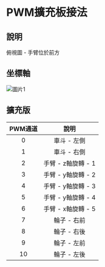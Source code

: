 # PWM擴充板接法

## 說明

俯視圖 - 手臂位於前方

## 坐標軸

![圖片1](C:\Users\pocper\Desktop\圖片1.jpg)

## 擴充版

| PWM通道 |        說明        |
| :-----: | :----------------: |
|    0    |    車斗 - 左側     |
|    1    |    車斗 - 右側     |
|    2    | 手臂 - z軸旋轉 - 1 |
|    3    | 手臂 - y軸旋轉 - 2 |
|    4    | 手臂 - y軸旋轉 - 3 |
|    5    | 手臂 - y軸旋轉 - 4 |
|    6    | 手臂 - x軸旋轉 - 5 |
|    7    |    輪子 - 右前     |
|    8    |    輪子 - 右後     |
|    9    |    輪子 - 左前     |
|   10    |    輪子 - 左後     |

